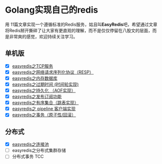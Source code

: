 # Golang实现自己的redis

用 11篇文章实现一个遵循标准的Redis服务，姑且叫**EasyRedis**吧，希望通过文章将Redis掰开撕碎了让大家有更直观的理解，而不是仅仅停留在八股文的层面，而是非常爽的感觉，欢迎持续关注学习。

## 单机版
- [x] [easyredis之TCP服务](https://github.com/gofish2020/easyredis/blob/main/doc/1.tcp%E6%9C%8D%E5%8A%A1/tcp%E6%9C%8D%E5%8A%A1.md) 
- [x] [easyredis之网络请求序列化协议（RESP）](https://github.com/gofish2020/easyredis/blob/main/doc/2.Redis%E5%BA%8F%E5%88%97%E5%8C%96%E5%8D%8F%E8%AE%AE/RESP.md)
- [x] [easyredis之内存数据库](https://github.com/gofish2020/easyredis/blob/main/doc/3.%E5%86%85%E5%AD%98%E6%95%B0%E6%8D%AE%E5%BA%93/%E5%86%85%E5%AD%98%E6%95%B0%E6%8D%AE%E5%BA%93.md)
- [x] [easyredis之过期时间 (时间轮实现)](https://github.com/gofish2020/easyredis/blob/main/doc/4.%E5%BB%B6%E8%BF%9F%E7%AE%97%E6%B3%95(%E6%97%B6%E9%97%B4%E8%BD%AE)/%E6%97%B6%E9%97%B4%E8%BD%AE.md)
- [x] [easyredis之持久化 （AOF实现）](https://github.com/gofish2020/easyredis/blob/main/doc/5.%E6%8C%81%E4%B9%85%E5%8C%96%E4%B9%8BAOF/aof.md)
- [x] [easyredis之发布订阅功能](https://github.com/gofish2020/easyredis/blob/main/doc/6.%E5%8F%91%E5%B8%83%E8%AE%A2%E9%98%85/%E5%8F%91%E5%B8%83%E8%AE%A2%E9%98%85.md)
- [x] [easyredis之有序集合（跳表实现）](https://github.com/gofish2020/easyredis/blob/main/doc/7.%E8%B7%B3%E8%A1%A8%E7%9A%84%E5%AE%9E%E7%8E%B0/skiplist.md)
- [x] [easyredis之 pipeline 客户端实现](https://github.com/gofish2020/easyredis/blob/main/doc/8.pipeline%E5%AE%A2%E6%88%B7%E7%AB%AF/client.md)
- [x] [easyredis之事务（原子性/回滚）](https://github.com/gofish2020/easyredis/blob/main/doc/9.%E4%BA%8B%E5%8A%A1/%E4%BA%8B%E5%8A%A1.md)

## 分布式
- [x] [easyredis之连接池]()
- [ ] easyredis之分布式集群存储
- [ ] 分布式事务 TCC
